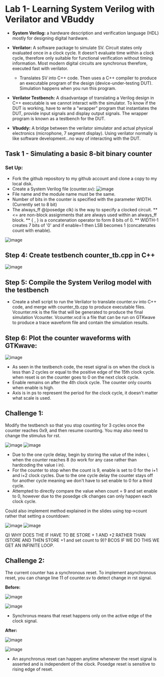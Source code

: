 # Lab 1- Learning System Verilog with Verilator and VBuddy

* **System Verilog:** a hardware description and verification language (HDL) mostly for designing digital hardware.

* **Verilator:** A software package to simulate SV. Circuit states only evaluated once in a clock cycle. It doesn't evaluate time within a clock cycle, therefore only suitable for functional verification without timing information. Most modern digital circuits are synchronus therefore, executed fast with verilator.
  * Translates SV into C++ code. Then uses a C++ compiler to produce an executable program of the design (device-under-testing DUT). Simulation happens when you run this program.

* **Verilator Testbench:** A disadvantage of translating a Verilog design in C++ executable is we cannot interact with the simulator. To know if the DUT is working, have to write a "wrapper" program that instantiates the DUT, provide input signals and display output signals. The wrapper program is known as a testbench for the DUT.

* **Vbuddy:** A bridge between the verilator simulator and actual physical electronics (microphone, 7 segment display). Using verilator normally is like software development...no way of interacting with the DUT. 

## Task 1 - Simulating a basic 8-bit binary counter

### Set Up:
* Fork the github repository to my github account and clone a copy to my local disk. 
* Create a System Verilog file (counter.sv):
![image](https://user-images.githubusercontent.com/21007664/198896747-a05a8b70-30da-419c-8c2e-47570b3233bd.png)
* File name and the module name must be the same.
* Number of bits in the counter is specified with the parameter WIDTH. (Currently set to 8 bit)
* The always_ff @(posedge clk) is the way to specify a clocked circuit.
** <= are non-block assignments that are always used within an always_ff block.
** { , } is a concatenation operator to form 8 bits of 0.
** WIDTH-1 creates 7 bits of '0' and if enable=1 then LSB becomes 1 (concatenates count with enable).

![image](https://user-images.githubusercontent.com/21007664/198899941-07b366df-e9ca-42ca-bcfd-e98923c0992c.png)

## Step 4: Create testbench counter_tb.cpp in C++

![image](https://user-images.githubusercontent.com/21007664/198900326-1f080f59-5fde-4cea-b6e4-edae6b755b4b.png)

## Step 5: Compile the System Verilog model with the testbench
 
* Create a shell script to run the Verilator to translate counter.sv into C++ code, and merge with counter_tb.cpp to produce executable files. Vcounter.mk is the file that will be generated to produce the final simulation Vcounter. Vcounter.vcd is a file that can be run on GTKwave to produce a trace waveform file and contain the simulation results.
 
 ## Step 6: Plot the counter waveforms with GTKwave:
 
 ![image](https://user-images.githubusercontent.com/21007664/199223250-c168da38-922b-4063-b0a4-f4a5bd439a00.png)

* As seen in the testbench code, the reset signal is on when the clock is less than 2 cycles or equal to the positive edge of the 15th clock cycle.
when reset is on the counter goes to 0 on the next clock cycle.
* Enable remains on after the 4th clock cycle. The counter only counts when enable is high.
* Axis is in ps to represent the period for the clock cycle, it doesn't matter what scale is used.

## Challenge 1:

Modify the testbench so that you stop counting for 3 cycles once the counter reaches 0x9, and then resume counting. You may also need to change the stimulus for rst.

![image](https://user-images.githubusercontent.com/21007664/199230062-e982a3c6-b382-4dd0-90e4-51e18e4ba227.png)
![image](https://user-images.githubusercontent.com/21007664/199670082-212fb51a-33b1-4a42-beb5-0e9e90fb49ae.png)

* Due to the one cycle delay, begin by storing the value of the index i, when the counter reaches 8 (to work for any case rather than hardcoding the value i in). 
* For the counter to stop when the count is 9, enable is set to 0 for the i+1 and i+2 clock cycles. Due to the one cycle delay the counter stays off for another cycle meaning we don't have to set enable to 0 for a third cycle.
* Attempted to directly compare the value when count = 9 and set enable to 0, however due to the posedge clk changes can only happen each clock cycle.

Could also implement method explained in the slides using top->count rather that setting a countdown:

![image](https://user-images.githubusercontent.com/21007664/200133218-a23b1618-c2a8-431d-b83e-623394957718.png)
![image](https://user-images.githubusercontent.com/21007664/200133227-6cea12d2-3274-4a46-84df-a8cdbe48ddf8.png)



Q) WHY DOES THE IF HAVE TO BE STORE + 1 AND +2 RATHER THAN (STORE AND THEN STORE +1 and set count to 9)? BCOS IF WE DO THIS WE GET AN INFINITE LOOP.

## Challenge 2:

The current counter has a synchronous reset. To implement asynchronous reset, you can change line 11 of counter.sv to detect change in rst signal. 

**Before:**

![image](https://user-images.githubusercontent.com/21007664/199233358-196310f9-e846-4413-a3ae-530f118d2d0a.png)

![image](https://user-images.githubusercontent.com/21007664/199233306-bce1f7e5-66c2-42a4-86e7-59bd7ada16ee.png)

* Synchronus means that reset happens only on the active edge of the clock signal.

**After:**

![image](https://user-images.githubusercontent.com/21007664/199233135-44b2946d-2381-4da1-9b32-75823a6f7eee.png)

![image](https://user-images.githubusercontent.com/21007664/199233022-11376e12-1575-41d4-9bcb-465a0f5ad742.png)

* An asynchronus reset can happen anytime whenever the reset signal is asserted and is independent of the clock. Posedge reset is sensitive to rising edge of reset.
